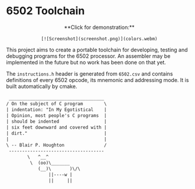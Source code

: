 # 6502 Toolchain

<center>
	**Click for demonstration:**

	[![Screenshot](screenshot.png)](colors.webm)
</center>

This project aims to create a portable toolchain for developing,
testing and debugging programs for the 6502 processor. An assembler
may be implemented in the future but no work has been done on that
yet.

The `instructions.h` header is generated from `6502.csv` and contains
definitions of every 6502 opcode, its mnemonic and addressing mode.
It is built automatically by cmake. 


```
 ____________________________________
/ On the subject of C program        \
| indentation: "In My Egotistical    |
| Opinion, most people's C programs  |
| should be indented                 |
| six feet downward and covered with |
| dirt."                             |
|                                    |
\ -- Blair P. Houghton               /
 ------------------------------------
        \   ^__^
         \  (oo)\_______
            (__)\       )\/\
                ||----w |
                ||     ||
```
